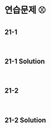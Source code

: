 # 연습문제 ⚾

## 21-1
### 


<br>


## 21-1 Solution
###
<br>


## 21-2
### 


<br>


## 21-2 Solution
###
<br>